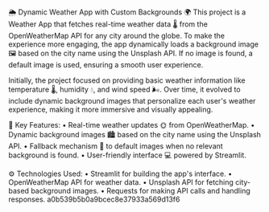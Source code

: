 🌦️ Dynamic Weather App with Custom Backgrounds 🌍
This project is a Weather App that fetches real-time weather data 🌡️ from the OpenWeatherMap API for any city around the globe. To make the experience more engaging, the app dynamically loads a background image 🖼️ based on the city name using the Unsplash API. If no image is found, a default image is used, ensuring a smooth user experience.

Initially, the project focused on providing basic weather information like temperature 🌡️, humidity 💧, and wind speed 🌬️. Over time, it evolved to include dynamic background images that personalize each user's weather experience, making it more immersive and visually appealing.

🚀 Key Features:
• Real-time weather updates 🌞 from OpenWeatherMap.
• Dynamic background images 🏙️ based on the city name using the Unsplash API.
• Fallback mechanism 🔄 to default images when no relevant background is found.
• User-friendly interface 💻 powered by Streamlit.

⚙️ Technologies Used:
• Streamlit for building the app's interface.
• OpenWeatherMap API for weather data.
• Unsplash API for fetching city-based background images.
• Requests for making API calls and handling responses.
a0b539b5b0a9bcec8e37933a569d13f6
